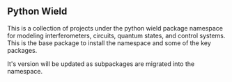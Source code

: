 Python Wield
--------------

This is a collection of projects under the python wield package namespace for
modeling interferometers, circuits, quantum states, and control systems. This is
the base package to install the namespace and some of the key packages.

It's version will be updated as subpackages are migrated into the namespace.

